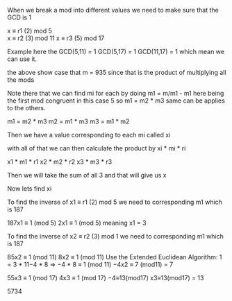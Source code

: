 
When we break a mod into different values we need to make sure that the GCD is 1

x ≡ r1 (2) mod 5  
x ≡ r2 (3) mod 11
x ≡ r3 (5) mod 17

Example here the GCD(5,11) = 1 GCD(5,17) = 1 GCD(11,17) = 1 which mean we can use it.

the above show case that m = 935 since that is the product of multiplying all the mods

Note there that we can find mi for each by doing m1 = m/m1 - m1 here being the first mod congruent in this case 5 so m1 = m2 * m3 same can be applies to the others.

m1 = m2 * m3 
m2 = m1 * m3 
m3 = m1 * m2 

Then we have a value corresponding to each mi called xi

with all of that we can then calculate the product by xi * mi * ri 

x1 * m1 * r1 
x2 * m2 * r2 
x3 * m3 * r3

Then we will take the sum of all 3 and that will give us x

Now lets find xi 

To find the inverse of x1 ≡ r1 (2) mod 5 we need to corresponding m1 which is 187

187x1 ≡ 1 (mod 5)
2x1 ≡ 1 (mod 5) meaning x1 = 3

To find the inverse of x2 ≡ r2 (3) mod 1 we need to corresponding m1 which is 187

85x2 ≡ 1 (mod 11)
8x2 ≡ 1 (mod 11)
Use the Extended Euclidean Algorithm:
1 = 3 * 11−4 * 8 ⇒ −4 * 8 ≡ 1 (mod 11)
−4x2 ≡ 7 (mod11) = 7

55x3 ≡ 1 (mod 17)
4x3 ≡ 1 (mod 17)
−4≡13(mod17)
x3≡13(mod17) = 13

5734